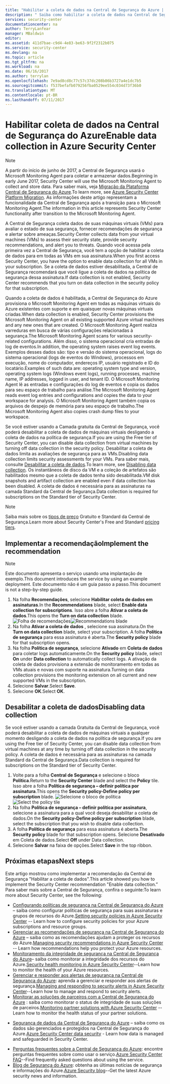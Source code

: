 ```yaml
---
title: "Habilitar a coleta de dados na Central de Segurança do Azure | Microsoft Docs"
description: " Saiba como habilitar a coleta de dados na Central de Segurança do Azure. "
services: security-center
documentationcenter: na
author: TerryLanfear
manager: MBaldwin
editor: 
ms.assetid: 411d7bae-c9d4-4e83-be63-9f2f2312b075
ms.service: security-center
ms.devlang: na
ms.topic: article
ms.tgt_pltfrm: na
ms.workload: na
ms.date: 06/16/2017
ms.author: terrylan
ms.openlocfilehash: 7e9ad8cd8c77c57c37dc208b86b3727a4e1dc7b5
ms.sourcegitcommit: f537befafb079256fba0529ee554c034d73f36b0
ms.translationtype: MT
ms.contentlocale: pt-BR
ms.lasthandoff: 07/11/2017
---
```

# <a name="enable-data-collection-in-azure-security-center"></a><span data-ttu-id="d3a6a-103">Habilitar coleta de dados na Central de Segurança do Azure</span><span class="sxs-lookup"><span data-stu-id="d3a6a-103">Enable data collection in Azure Security Center</span></span>

> [!NOTE]
> <span data-ttu-id="d3a6a-104">A partir do início de junho de 2017, a Central de Segurança usará o Microsoft Monitoring Agent para coletar e armazenar dados.</span><span class="sxs-lookup"><span data-stu-id="d3a6a-104">Beginning in early June 2017, Security Center will use the Microsoft Monitoring Agent to collect and store data.</span></span> <span data-ttu-id="d3a6a-105">Para saber mais, veja [Migração da Plataforma Central de Segurança do Azure](security-center-platform-migration.md).</span><span class="sxs-lookup"><span data-stu-id="d3a6a-105">To learn more, see [Azure Security Center Platform Migration](security-center-platform-migration.md).</span></span> <span data-ttu-id="d3a6a-106">As informações deste artigo representam a funcionalidade da Central de Segurança após a transição para o Microsoft Monitoring Agent.</span><span class="sxs-lookup"><span data-stu-id="d3a6a-106">The information in this article represents Security Center functionality after transition to the Microsoft Monitoring Agent.</span></span>
>
>

<span data-ttu-id="d3a6a-107">A Central de Segurança coleta dados de suas máquinas virtuais (VMs) para avaliar o estado de sua segurança, fornecer recomendações de segurança e alertar sobre ameaças.</span><span class="sxs-lookup"><span data-stu-id="d3a6a-107">Security Center collects data from your virtual machines (VMs) to assess their security state, provide security recommendations, and alert you to threats.</span></span> <span data-ttu-id="d3a6a-108">Quando você acessa pela primeira vez a Central de Segurança, você tem a opção de habilitar a coleta de dados para em todas as VMs em sua assinatura.</span><span class="sxs-lookup"><span data-stu-id="d3a6a-108">When you first access Security Center, you have the option to enable data collection for all VMs in your subscription.</span></span> <span data-ttu-id="d3a6a-109">Se a coleta de dados estiver desabilitada, a Central de Segurança recomendará que você ligue a coleta de dados na política de segurança dessa assinatura.</span><span class="sxs-lookup"><span data-stu-id="d3a6a-109">If data collection is not enabled, Security Center recommends that you turn on data collection in the security policy for that subscription.</span></span>

<span data-ttu-id="d3a6a-110">Quando a coleta de dados é habilitada, a Central de Segurança do Azure provisiona o Microsoft Monitoring Agent em todas as máquinas virtuais do Azure existentes com suporte e em quaisquer novas máquinas virtuais criadas.</span><span class="sxs-lookup"><span data-stu-id="d3a6a-110">When data collection is enabled, Security Center provisions the Microsoft Monitoring Agent on all existing supported Azure virtual machines and any new ones that are created.</span></span> <span data-ttu-id="d3a6a-111">O Microsoft Monitoring Agent realiza varreduras em busca de várias configurações relacionadas à segurança.</span><span class="sxs-lookup"><span data-stu-id="d3a6a-111">The Microsoft Monitoring Agent scans for various security-related configurations.</span></span> <span data-ttu-id="d3a6a-112">Além disso, o sistema operacional cria entradas de log de eventos.</span><span class="sxs-lookup"><span data-stu-id="d3a6a-112">In addition, the operating system raises event log events.</span></span> <span data-ttu-id="d3a6a-113">Exemplos desses dados são: tipo e versão do sistema operacional, logs do sistema operacional (logs de eventos do Windows), processos em execução, nome do computador, endereços IP, usuário registrado e ID do locatário.</span><span class="sxs-lookup"><span data-stu-id="d3a6a-113">Examples of such data are: operating system type and version, operating system logs (Windows event logs), running processes, machine name, IP addresses, logged in user, and tenant ID.</span></span> <span data-ttu-id="d3a6a-114">O Microsoft Monitoring Agent lê as entradas e configurações do log de eventos e copia os dados para seu espaço de trabalho para análise.</span><span class="sxs-lookup"><span data-stu-id="d3a6a-114">The Microsoft Monitoring Agent reads event log entries and configurations and copies the data to your workspace for analysis.</span></span> <span data-ttu-id="d3a6a-115">O Microsoft Monitoring Agent também copia os arquivos de despejo de memória para seu espaço de trabalho.</span><span class="sxs-lookup"><span data-stu-id="d3a6a-115">The Microsoft Monitoring Agent also copies crash dump files to your workspace.</span></span>

<span data-ttu-id="d3a6a-116">Se você estiver usando a Camada gratuita da Central de Segurança, você poderá desabilitar a coleta de dados de máquinas virtuais desligando a coleta de dados na política de segurança.</span><span class="sxs-lookup"><span data-stu-id="d3a6a-116">If you are using the Free tier of Security Center, you can disable data collection from virtual machines by turning off data collection in the security policy.</span></span> <span data-ttu-id="d3a6a-117">Desabilitar a coleta de dados limita as avaliações de segurança para as VMs.</span><span class="sxs-lookup"><span data-stu-id="d3a6a-117">Disabling data collection limits security assessments for your VMs.</span></span> <span data-ttu-id="d3a6a-118">Para saber mais, consulte [Desabilitar a coleta de dados](#disabling-data-collection).</span><span class="sxs-lookup"><span data-stu-id="d3a6a-118">To learn more, see [Disabling data collection](#disabling-data-collection).</span></span> <span data-ttu-id="d3a6a-119">Os instantâneos de disco da VM e a coleção de artefatos são habilitados mesmo que a coleta de dados tenha sido desabilitada.</span><span class="sxs-lookup"><span data-stu-id="d3a6a-119">VM disk snapshots and artifact collection are enabled even if data collection has been disabled.</span></span> <span data-ttu-id="d3a6a-120">A coleta de dados é necessária para as assinaturas na camada Standard da Central de Segurança.</span><span class="sxs-lookup"><span data-stu-id="d3a6a-120">Data collection is required for subscriptions on the Standard tier of Security Center.</span></span>

> [!NOTE]
> <span data-ttu-id="d3a6a-121">Saiba mais sobre os [tipos de preço](security-center-pricing.md) Gratuito e Standard da Central de Segurança.</span><span class="sxs-lookup"><span data-stu-id="d3a6a-121">Learn more about Security Center's Free and Standard [pricing tiers](security-center-pricing.md).</span></span>
>
>

## <a name="implement-the-recommendation"></a><span data-ttu-id="d3a6a-122">Implementar a recomendação</span><span class="sxs-lookup"><span data-stu-id="d3a6a-122">Implement the recommendation</span></span>

> [!NOTE]
> <span data-ttu-id="d3a6a-123">Este documento apresenta o serviço usando uma implantação de exemplo.</span><span class="sxs-lookup"><span data-stu-id="d3a6a-123">This document introduces the service by using an example deployment.</span></span> <span data-ttu-id="d3a6a-124">Este documento não é um guia passo a passo.</span><span class="sxs-lookup"><span data-stu-id="d3a6a-124">This document is not a step-by-step guide.</span></span>
>
>

1. <span data-ttu-id="d3a6a-125">Na folha **Recomendações**, selecione **Habilitar coleta de dados em assinaturas**.</span><span class="sxs-lookup"><span data-stu-id="d3a6a-125">In the **Recommendations** blade, select **Enable data collection for subscriptions**.</span></span>  <span data-ttu-id="d3a6a-126">Isso abre a folha **Ativar a coleta de dados**.</span><span class="sxs-lookup"><span data-stu-id="d3a6a-126">This opens the **Turn on data collection** blade.</span></span>
   <span data-ttu-id="d3a6a-127">![Folha de recomendações][2]</span><span class="sxs-lookup"><span data-stu-id="d3a6a-127">![Recommendations blade][2]</span></span>
2. <span data-ttu-id="d3a6a-128">Na folha **Ativar a coleta de dados** , selecione sua assinatura.</span><span class="sxs-lookup"><span data-stu-id="d3a6a-128">On the **Turn on data collection** blade, select your subscription.</span></span> <span data-ttu-id="d3a6a-129">A folha **Política de segurança** para essa assinatura é aberta.</span><span class="sxs-lookup"><span data-stu-id="d3a6a-129">The **Security policy** blade for that subscription opens.</span></span>
3. <span data-ttu-id="d3a6a-130">Na folha **Política de segurança**, selecione **Ativado** em **Coleta de dados** para coletar logs automaticamente.</span><span class="sxs-lookup"><span data-stu-id="d3a6a-130">On the **Security policy** blade, select **On** under **Data collection** to automatically collect logs.</span></span> <span data-ttu-id="d3a6a-131">A ativação da coleta de dados provisiona a extensão de monitoramento em todas as VMs atuais e novas com suporte na assinatura.</span><span class="sxs-lookup"><span data-stu-id="d3a6a-131">Turning on data collection provisions the monitoring extension on all current and new supported VMs in the subscription.</span></span>
4. <span data-ttu-id="d3a6a-132">Selecione **Salvar**.</span><span class="sxs-lookup"><span data-stu-id="d3a6a-132">Select **Save**.</span></span>
5. <span data-ttu-id="d3a6a-133">Selecione **OK**.</span><span class="sxs-lookup"><span data-stu-id="d3a6a-133">Select **OK**.</span></span>

## <a name="disabling-data-collection"></a><span data-ttu-id="d3a6a-134">Desabilitar a coleta de dados</span><span class="sxs-lookup"><span data-stu-id="d3a6a-134">Disabling data collection</span></span>
<span data-ttu-id="d3a6a-135">Se você estiver usando a camada Gratuita da Central de Segurança, você poderá desabilitar a coleta de dados de máquinas virtuais a qualquer momento desligando a coleta de dados na política de segurança.</span><span class="sxs-lookup"><span data-stu-id="d3a6a-135">If you are using the Free tier of Security Center, you can disable data collection from virtual machines at any time by turning off data collection in the security policy.</span></span> <span data-ttu-id="d3a6a-136">A coleta de dados é necessária para as assinaturas na camada Standard da Central de Segurança.</span><span class="sxs-lookup"><span data-stu-id="d3a6a-136">Data collection is required for subscriptions on the Standard tier of Security Center.</span></span>

1. <span data-ttu-id="d3a6a-137">Volte para a folha **Central de Segurança** e selecione o bloco **Política**.</span><span class="sxs-lookup"><span data-stu-id="d3a6a-137">Return to the **Security Center** blade and select the **Policy** tile.</span></span> <span data-ttu-id="d3a6a-138">Isso abre a folha **Política de segurança – definir política por assinatura**.</span><span class="sxs-lookup"><span data-stu-id="d3a6a-138">This opens the **Security policy-Define policy per subscription** blade.</span></span>
   <span data-ttu-id="d3a6a-139">![Selecione o bloco de política][5]</span><span class="sxs-lookup"><span data-stu-id="d3a6a-139">![Select the policy tile][5]</span></span>
2. <span data-ttu-id="d3a6a-140">Na folha **Política de segurança – definir política por assinatura**, selecione a assinatura para a qual você deseja desabilitar a coleta de dados.</span><span class="sxs-lookup"><span data-stu-id="d3a6a-140">On the **Security policy-Define policy per subscription** blade, select the subscription that you wish to disable data collection.</span></span>
3. <span data-ttu-id="d3a6a-141">A folha **Política de segurança** para essa assinatura é aberta.</span><span class="sxs-lookup"><span data-stu-id="d3a6a-141">The **Security policy** blade for that subscription opens.</span></span>  <span data-ttu-id="d3a6a-142">Selecione **Desativado** em Coleta de dados.</span><span class="sxs-lookup"><span data-stu-id="d3a6a-142">Select **Off** under Data collection.</span></span>
4. <span data-ttu-id="d3a6a-143">Selecione **Salvar** na faixa de opções.</span><span class="sxs-lookup"><span data-stu-id="d3a6a-143">Select **Save** in the top ribbon.</span></span>

## <a name="next-steps"></a><span data-ttu-id="d3a6a-144">Próximas etapas</span><span class="sxs-lookup"><span data-stu-id="d3a6a-144">Next steps</span></span>
<span data-ttu-id="d3a6a-145">Este artigo mostrou como implementar a recomendação da Central de Segurança "Habilitar a coleta de dados".</span><span class="sxs-lookup"><span data-stu-id="d3a6a-145">This article showed you how to implement the Security Center recommendation "Enable data collection.”</span></span> <span data-ttu-id="d3a6a-146">Para saber mais sobre a Central de Segurança, confira o seguinte:</span><span class="sxs-lookup"><span data-stu-id="d3a6a-146">To learn more about Security Center, see the following:</span></span>

* <span data-ttu-id="d3a6a-147">[Configurando políticas de segurança na Central de Segurança do Azure](security-center-policies.md) – saiba como configurar políticas de segurança para suas assinaturas e grupos de recursos do Azure.</span><span class="sxs-lookup"><span data-stu-id="d3a6a-147">[Setting security policies in Azure Security Center](security-center-policies.md) -- Learn how to configure security policies for your Azure subscriptions and resource groups.</span></span>
* <span data-ttu-id="d3a6a-148">[Gerenciar as recomendações de segurança na Central de Segurança do Azure](security-center-recommendations.md) – saiba como as recomendações ajudam a proteger os recursos do Azure.</span><span class="sxs-lookup"><span data-stu-id="d3a6a-148">[Managing security recommendations in Azure Security Center](security-center-recommendations.md) -- Learn how recommendations help you protect your Azure resources.</span></span>
* <span data-ttu-id="d3a6a-149">[Monitoramento da integridade de segurança na Central de Segurança do Azure](security-center-monitoring.md)– saiba como monitorar a integridade dos recursos do Azure.</span><span class="sxs-lookup"><span data-stu-id="d3a6a-149">[Security health monitoring in Azure Security Center](security-center-monitoring.md)--Learn how to monitor the health of your Azure resources.</span></span>
* <span data-ttu-id="d3a6a-150">[Gerenciar e responder aos alertas de segurança na Central de Segurança do Azure](security-center-managing-and-responding-alerts.md): aprenda a gerenciar e responder aos alertas de segurança.</span><span class="sxs-lookup"><span data-stu-id="d3a6a-150">[Managing and responding to security alerts in Azure Security Center](security-center-managing-and-responding-alerts.md)--Learn how to manage and respond to security alerts.</span></span>
* <span data-ttu-id="d3a6a-151">[Monitorar as soluções de parceiros com a Central de Segurança do Azure](security-center-partner-solutions.md) : saiba como monitorar o status de integridade de suas soluções de parceiros.</span><span class="sxs-lookup"><span data-stu-id="d3a6a-151">[Monitoring partner solutions with Azure Security Center](security-center-partner-solutions.md) -- Learn how to monitor the health status of your partner solutions.</span></span>
- <span data-ttu-id="d3a6a-152">[Segurança de dados da Central de Segurança do Azure](security-center-data-security.md) – saiba como os dados são gerenciados e protegidos na Central de Segurança do Azure.</span><span class="sxs-lookup"><span data-stu-id="d3a6a-152">[Azure Security Center data security](security-center-data-security.md) - Learn how data is managed and safeguarded in Security Center.</span></span>
* <span data-ttu-id="d3a6a-153">[Perguntas frequentes sobre a Central de Segurança do Azure](security-center-faq.md): encontre perguntas frequentes sobre como usar o serviço.</span><span class="sxs-lookup"><span data-stu-id="d3a6a-153">[Azure Security Center FAQ](security-center-faq.md)--Find frequently asked questions about using the service.</span></span>
* <span data-ttu-id="d3a6a-154">[Blog de Segurança do Azure](http://blogs.msdn.com/b/azuresecurity/): obtenha as últimas notícias de segurança e informações do Azure.</span><span class="sxs-lookup"><span data-stu-id="d3a6a-154">[Azure Security blog](http://blogs.msdn.com/b/azuresecurity/)--Get the latest Azure security news and information.</span></span>

<!--Image references-->
[2]: ./media/security-center-enable-data-collection/recommendations.png
[3]: ./media/security-center-enable-data-collection/data-collection.png
[4]: ./media/security-center-enable-data-collection/storage-account.png
[5]: ./media/security-center-enable-data-collection/policy.png
[6]: ./media/security-center-enable-data-collection/disable-data-collection.png
